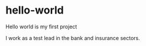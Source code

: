 # hello-world
Hello world is my first project

I work as a test lead in the bank and insurance sectors. 
